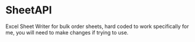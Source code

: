 # SheetAPI



Excel Sheet Writer for bulk order sheets, hard coded to work specifically for me, you will need to make changes if trying to use.
